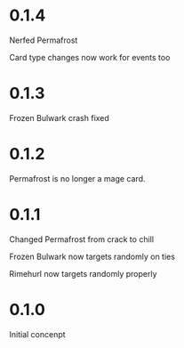 # 0.1.4

Nerfed Permafrost

Card type changes now work for events too

# 0.1.3

Frozen Bulwark crash fixed

# 0.1.2

Permafrost is no longer a mage card.

# 0.1.1

Changed Permafrost from crack to chill

Frozen Bulwark now targets randomly on ties

Rimehurl now targets randomly properly

# 0.1.0

Initial concenpt
